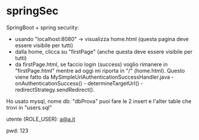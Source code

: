 # springSec

SpringBoot + spring security:

 - usando "localhost:8080" -> visualizza home.html (questa pagina deve essere visibile per tutti)
 - dalla home, clicca su "firstPage" (anche questa deve essere visibile per tutti)
 - da firstPage.html, se faccio login (success) voglio rimanere in "firstPage.html" mentre ad oggi mi riporta in "/" (home.html). Questo viene fatto da 
 MySimpleUrlAuthenticationSuccessHandler.java - onAuthenticationSuccess() - determineTargetUrl() - redirectStrategy.sendRedirect().
 
 
 Ho usato mysql, nome db: "dbProva"
 puoi fare le 2 insert e l'alter table che trovi in "users.sql"
 
 
utente (ROLE_USER):
a@a.it
 
pwd:
123
 